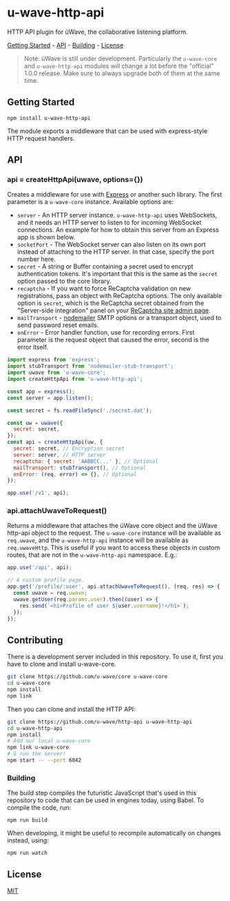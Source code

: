 # u-wave-http-api

HTTP API plugin for üWave, the collaborative listening platform.

[Getting Started](#getting-started) - [API](#api) - [Building](#contributing) -
[License](#license)

> Note: üWave is still under development. Particularly the `u-wave-core` and
> `u-wave-http-api` modules will change a lot before the "official" 1.0.0
> release. Make sure to always upgrade both of them at the same time.

## Getting Started

```
npm install u-wave-http-api
```

The module exports a middleware that can be used with express-style HTTP request
handlers.

## API

### api = createHttpApi(uwave, options={})

Creates a middleware for use with [Express][] or another such library. The first
parameter is a `u-wave-core` instance. Available options are:

 - `server` - An HTTP server instance. `u-wave-http-api` uses WebSockets, and it
   needs an HTTP server to listen to for incoming WebSocket connections. An
   example for how to obtain this server from an Express app is shown below.
 - `socketPort` - The WebSocket server can also listen on its own port instead
   of attaching to the HTTP server. In that case, specify the port number here.
 - `secret` - A string or Buffer containing a secret used to encrypt
   authentication tokens. It's important that this is the same as the `secret`
   option passed to the core library.
 - `recaptcha` - If you want to force ReCaptcha validation on new registrations,
   pass an object with ReCaptcha options. The only available option is `secret`,
   which is the ReCaptcha secret obtained from the "Server-side integration"
   panel on your [ReCaptcha site admin page][recaptcha].
 - `mailTransport` - [nodemailer](https://nodemailer.com) SMTP options or a
   transport object, used to send password reset emails.
 - `onError` - Error handler function, use for recording errors. First parameter
   is the request object that caused the error, second is the error itself.

```js
import express from 'express';
import stubTransport from 'nodemailer-stub-transport';
import uwave from 'u-wave-core';
import createHttpApi from 'u-wave-http-api';

const app = express();
const server = app.listen();

const secret = fs.readFileSync('./secret.dat');

const uw = uwave({
  secret: secret,
});
const api = createHttpApi(uw, {
  secret: secret, // Encryption secret
  server: server, // HTTP server
  recaptcha: { secret: 'AABBCC...' }, // Optional
  mailTransport: stubTransport(), // Optional
  onError: (req, error) => {}, // Optional
});

app.use('/v1', api);
```

### api.attachUwaveToRequest()

Returns a middleware that attaches the üWave core object and the üWave http-api
object to the request. The `u-wave-core` instance will be available as
`req.uwave`, and the `u-wave-http-api` instance will be available as
`req.uwaveHttp`. This is useful if you want to access these objects in custom
routes, that are not in the `u-wave-http-api` namespace. E.g.:

```js
app.use('/api', api);

// A custom profile page.
app.get('/profile/:user', api.attachUwaveToRequest(), (req, res) => {
  const uwave = req.uwave;
  uwave.getUser(req.params.user).then((user) => {
    res.send(`<h1>Profile of user ${user.username}!</h1>`);
  });
});
```

## Contributing

There is a development server included in this repository. To use it, first you
have to clone and install u-wave-core.

```bash
git clone https://github.com/u-wave/core u-wave-core
cd u-wave-core
npm install
npm link
```

Then you can clone and install the HTTP API:

```bash
git clone https://github.com/u-wave/http-api u-wave-http-api
cd u-wave-http-api
npm install
# Add our local u-wave-core
npm link u-wave-core
# & run the server!
npm start -- --port 6042
```

### Building

The build step compiles the futuristic JavaScript that's used in this repository
to code that can be used in engines today, using Babel. To compile the code,
run:

```
npm run build
```

When developing, it might be useful to recompile automatically on changes
instead, using:

```
npm run watch
```

## License

[MIT][]

[recaptcha]: https://www.google.com/recaptcha/admin#list
[Express]: https://expressjs.com

[MIT]: ./LICENSE
